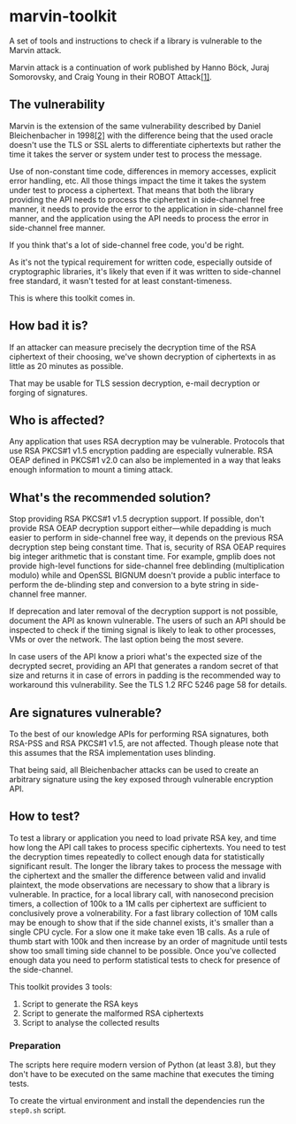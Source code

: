 # marvin-toolkit
A set of tools and instructions to check if a library is vulnerable to the Marvin attack.

Marvin attack is a continuation of work published by Hanno Böck, Juraj
Somorovsky, and Craig Young in their ROBOT Attack[[1]](https://robotattack.org/).

## The vulnerability

Marvin is the extension of the same vulnerability described by Daniel
Bleichenbacher in 1998[[2]](https://link.springer.com/content/pdf/10.1007%2FBFb0055716.pdf)
with the difference being that the used oracle doesn't use the TLS or SSL
alerts to differentiate ciphertexts but rather the time it takes the server
or system under test to process the message.

Use of non-constant time code, differences in memory accesses, explicit error
handling, etc. All those things impact the time it takes the system under test
to process a ciphertext.
That means that both the library providing the API needs to process the
ciphertext in side-channel free manner, it needs to provide the error to the
application in side-channel free manner, and the application using the API
needs to process the error in side-channel free manner.

If you think that's a lot of side-channel free code, you'd be right.

As it's not the typical requirement for written code, especially outside of
cryptographic libraries, it's likely that even if it was written to
side-channel free standard, it wasn't tested for at least constant-timeness.

This is where this toolkit comes in.

## How bad it is?

If an attacker can measure precisely the decryption time of the RSA ciphertext
of their choosing, we've shown decryption of ciphertexts in as little as 20
minutes as possible.

That may be usable for TLS session decryption, e-mail decryption or
forging of signatures.

## Who is affected?

Any application that uses RSA decryption may be vulnerable.
Protocols that use RSA PKCS#1 v1.5 encryption padding are especially
vulnerable.
RSA OEAP defined in PKCS#1 v2.0 can also be implemented in a way that
leaks enough information to mount a timing attack.

## What's the recommended solution?

Stop providing RSA PKCS#1 v1.5 decryption support. If possible, don't
provide RSA OEAP decryption support either—while depadding is much easier
to perform in side-channel free way, it depends on the previous RSA
decryption step being constant time.
That is, security of RSA OEAP requires big integer arithmetic that is
constant time.
For example, gmplib does not provide high-level functions for side-channel
free deblinding (multiplication modulo) while and OpenSSL BIGNUM doesn't
provide a public interface to perform the de-blinding step and conversion to
a byte string in side-channel free manner.

If deprecation and later removal of the decryption support is not possible,
document the API as known vulnerable.
The users of such an API should be inspected to check if the timing signal
is likely to leak to other processes, VMs or over the network.
The last option being the most severe.

In case users of the API know a priori what's the expected size of the
decrypted secret, providing an API that generates a random secret of that size
and returns it in case of errors in padding is the recommended way to
workaround this vulnerability. See the TLS 1.2 RFC 5246 page 58 for details.

## Are signatures vulnerable?

To the best of our knowledge APIs for performing RSA signatures,
both RSA-PSS and RSA PKCS#1 v1.5, are not affected.
Though please note that this assumes that the RSA implementation uses blinding.

That being said, all Bleichenbacher attacks can be used to create an arbitrary
signature using the key exposed through vulnerable encryption API.

## How to test?

To test a library or application you need to load private RSA key, and
time how long the API call takes to process specific ciphertexts.
You need to test the decryption times repeatedly to collect enough data
for statistically significant result.
The longer the library takes to process the message with the ciphertext
and the smaller the difference between valid and invalid plaintext, the
mode observations are necessary to show that a library is vulnerable.
In practice, for a local library call, with nanosecond precision timers,
a collection of 100k to a 1M calls per ciphertext are sufficient to
conclusively prove a volnerability.
For a fast library collection of 10M calls may be enough to show that
if the side channel exists, it's smaller than a single CPU cycle.
For a slow one it make take even 1B calls.
As a rule of thumb start with 100k and then increase by an order of magnitude
until tests show too small timing side channel to be possible.
Once you've collected enough data you need to perform statistical tests
to check for presence of the side-channel.

This toolkit provides 3 tools:

1. Script to generate the RSA keys
2. Script to generate the malformed RSA ciphertexts
3. Script to analyse the collected results

### Preparation

The scripts here require modern version of Python (at least 3.8), but they
don't have to be executed on the same machine that executes the timing tests.

To create the virtual environment and install the dependencies run the
`step0.sh` script.
